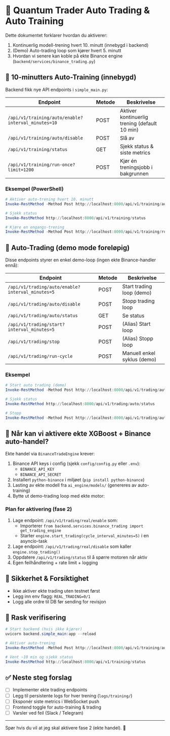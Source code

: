 # 🚀 Quantum Trader Auto Trading & Auto Training

Dette dokumentet forklarer hvordan du aktiverer:
1. Kontinuerlig modell-trening hvert 10. minutt (innebygd i backend)
2. (Demo) Auto-trading loop som kjører hvert 5. minutt
3. Hvordan vi senere kan koble på ekte Binance engine (`backend/services/binance_trading.py`)

## 🔁 10-minutters Auto-Training (innebygd)

Backend fikk nye API endpoints i `simple_main.py`:

| Endpoint | Metode | Beskrivelse |
|----------|--------|-------------|
| `/api/v1/training/auto/enable?interval_minutes=10` | POST | Aktiver kontinuerlig trening (default 10 min) |
| `/api/v1/training/auto/disable` | POST | Slå av |
| `/api/v1/training/status` | GET | Sjekk status & siste metrics |
| `/api/v1/training/run-once?limit=1200` | POST | Kjør én treningsjobb i bakgrunnen |

### Eksempel (PowerShell)
```powershell
# Aktiver auto-trening hvert 10. minutt
Invoke-RestMethod -Method Post http://localhost:8000/api/v1/training/auto/enable?interval_minutes=10

# Sjekk status
Invoke-RestMethod http://localhost:8000/api/v1/training/status

# Kjøre en engangs-trening
Invoke-RestMethod -Method Post http://localhost:8000/api/v1/training/run-once?limit=1200
```

## 🤖 Auto-Trading (demo mode foreløpig)
Disse endpoints styrer en enkel demo-loop (ingen ekte Binance-handler ennå):

| Endpoint | Metode | Beskrivelse |
|----------|--------|-------------|
| `/api/v1/trading/auto/enable?interval_minutes=5` | POST | Start trading loop (demo) |
| `/api/v1/trading/auto/disable` | POST | Stopp trading loop |
| `/api/v1/trading/auto/status` | GET | Se status |
| `/api/v1/trading/start?interval_minutes=5` | POST | (Alias) Start loop |
| `/api/v1/trading/stop` | POST | (Alias) Stopp loop |
| `/api/v1/trading/run-cycle` | POST | Manuell enkel syklus (demo) |

### Eksempel
```powershell
# Start auto trading (demo)
Invoke-RestMethod -Method Post http://localhost:8000/api/v1/trading/auto/enable?interval_minutes=5

# Sjekk status
Invoke-RestMethod http://localhost:8000/api/v1/trading/auto/status

# Stopp
Invoke-RestMethod -Method Post http://localhost:8000/api/v1/trading/auto/disable
```

## 🏦 Når kan vi aktivere ekte XGBoost + Binance auto-handel?
Ekte handel via `BinanceTradeEngine` krever:
1. Binance API keys i config (sjekk `config/config.py` eller `.env`):
   - `BINANCE_API_KEY`
   - `BINANCE_API_SECRET`
2. Installert `python-binance` i miljøet (`pip install python-binance`)
3. Lasting av ekte modell fra `ai_engine/models/` (genereres av auto-training)
4. Bytte ut demo-trading loop med ekte motor:

### Plan for aktivering (fase 2)
1. Lage endpoint: `/api/v1/trading/real/enable` som:
   - Importerer `from backend.services.binance_trading import get_trading_engine`
   - Starter `engine.start_trading(cycle_interval_minutes=5)` i en asyncio-task
2. Lage endpoint: `/api/v1/trading/real/disable` som kaller `engine.stop_trading()`
3. Oppdatere `/api/v1/trading/status` til å spørre motoren når aktiv
4. Egen feilhåndtering + rate limit + logging

## 🔐 Sikkerhet & Forsiktighet
- Ikke aktiver ekte trading uten testnet først
- Legg inn env flagg: `REAL_TRADING=0/1`
- Logg alle ordre til DB før sending for revisjon

## 🧪 Rask verifisering
```powershell
# Start backend (hvis ikke kjører)
uvicorn backend.simple_main:app --reload

# Aktiver auto-trening
Invoke-RestMethod -Method Post http://localhost:8000/api/v1/training/auto/enable?interval_minutes=10

# Vent ~10 min og sjekk status
Invoke-RestMethod http://localhost:8000/api/v1/training/status
```

## ✅ Neste steg forslag
- [ ] Implementer ekte trading endpoints
- [ ] Legg til persistente logs for hver trening (`logs/training/`)
- [ ] Eksponér siste metrics i WebSocket push
- [ ] Frontend toggle for auto-training & trading
- [ ] Varsler ved feil (Slack / Telegram)

---
Spør hvis du vil at jeg skal aktivere fase 2 (ekte handel). 🚀
